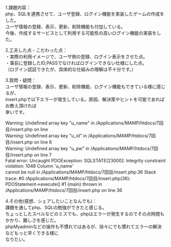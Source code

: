 1.課題内容：<br>
php、SQLを連携させて、ユーザ登録、ログイン機能を実装したゲームの作成をした。<br>
ユーザ情報の登録、表示、更新、削除機能も付加している。<br>
今後、作成するサービスとして利用する可能性の高いログイン機能の実装をした。<br>

2.工夫した点・こだわった点：<br>
・実際の利用イメージで、ユーザ側の登録、ログイン表示をさせた点。<br>
・事前に登録したID,PASSでなければログインできない仕様にした点。<br>
（ログイン認証できたが、具体的な仕組みの理解は不十分です。）<br>

3.質問・疑問：<br>
ユーザ情報の登録、表示、更新、削除機能、ログイン機能もできている様に感じるが、<br>
insert.phpで以下エラーが発生している。原因、解決策やヒントを可能であればお教え頂ければ<br>
幸いです。<br>

Warning: Undefined array key "u_name" in /Applications/MAMP/htdocs/7回目/insert.php on line <br>
Warning: Undefined array key "u_id" in /Applications/MAMP/htdocs/7回目/insert.php on line 6<br>
Warning: Undefined array key "u_pw" in /Applications/MAMP/htdocs/7回目/insert.php on line 7<br>
Fatal error: Uncaught PDOException: SQLSTATE[23000]: Integrity constraint violation: 1048 Column 'u_name'<br>
 cannot be null in /Applications/MAMP/htdocs/7回目/insert.php:36 Stack trace: #0 /Applications/MAMP/htdocs/7回目/insert.php(36):<br>
PDOStatement->execute() #1 {main} thrown in /Applications/MAMP/htdocs/7回目/insert.php on line 36<br>

4.その他(感想、シェアしたいことなんでも)：<br>
課題を通してphp、SQLの勉強ができたと感じる。<br>
ちょっとしたスペルなどのミスでも、phpはエラーが発生するのでその点時間もかかり、難しさを感じた。<br>
phpMyadminなどの操作も不慣れではあるが、徐々にでも慣れてエラーの解決などもっと早くできる様に<br>
なりたい。

